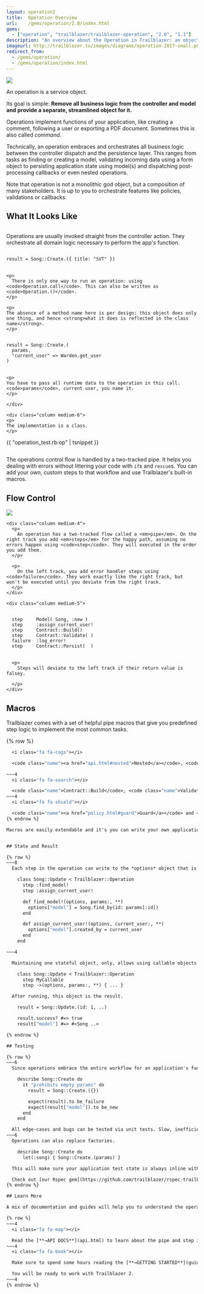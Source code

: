 ```yaml
---
layout: operation2
title:  Operation Overview
url:    /gems/operation/2.0/index.html
gems:
  - ["operation", "trailblazer/trailblazer-operation", "2.0", "1.1"]
description: "An overview about the Operation in Trailblazer: an object that embraces and orchestrates all business logic for one function."
imageurl: http://trailblazer.to/images/diagrams/operation-2017-small.png
redirect_from:
  - /gems/operation/
  - /gems/operation/index.html
---
```


<img src="/images/diagrams/operation-2017-small.png" class="diagram left">

An operation is a service object.

Its goal is simple: **Remove all business logic from the controller and model and provide a separate, streamlined object for it.**


Operations implement functions of your application, like creating a comment, following a user or exporting a PDF document. Sometimes this is also called _command_.


Technically, an operation embraces and orchestrates all business logic between the controller dispatch and the persistence layer. This ranges from tasks as finding or creating a model, validating incoming data using a form object to persisting application state using model(s) and dispatching post-processing callbacks or even nested operations.

Note that operation is not a monolithic god object, but a composition of many stakeholders. It is up to you to orchestrate features like policies, validations or callbacks.

## What It Looks Like

<section class="macros">
  <div class="row">
    <div class="column medium-6">
    <p>
      Operations are usually invoked straight from the controller action. They orchestrate all domain logic necessary to perform the app's function.
    </p>
<pre>
<code>
result = Song::Create.({ title: "SVT" })
</code>
</pre>

    <p>
      There is only one way to run an operation: using <code>Operation.call</code>. This can also be written as <code>Operation.()</code>.
    </p>

    <p>
    The absence of a method name here is per design: this object does only one thing, and hence <strong>what it does is reflected in the class name</strong>.
    </p>

<pre>
<code>
result = Song::Create.(
  params,
  "current_user" => Warden.get_user
)
</code>
</pre>

    <p>
    You have to pass all runtime data to the operation in this call. <code>params</code>, current user, you name it.
    </p>

    </div>

    <div class="column medium-6">
    <p>
    The implementation is a class.
    </p>

{{  "operation_test.rb:op" | tsnippet }}
    </div>
  </div>

</section>








The operations control flow is handled by a two-tracked pipe. It helps you dealing with errors without littering your code with `if`s and `rescue`s. You can add your own, custom steps to that workflow and use Trailblazer's built-in macros.

## Flow Control

<section class="macros">
  <div class="row">
    <div class="column medium-3">
      <img src="/images/diagrams/overview-flow-animated.gif">
    </div>

    <div class="column medium-4">
      <p>
        An operation has a two-tracked flow called a <em>pipe</em>. On the right track you add <em>steps</em> for the happy path, assuming no errors happen using <code>step</code>. They will executed in the order you add them.
      </p>

      <p>
        On the left track, you add error handler steps using <code>failure</code>. They work exactly like the right track, but won't be executed until you deviate from the right track.
      </p>
    </div>

    <div class="column medium-5">
<pre>
<code>
  step     Model( Song, :new )
  step     :assign_current_user!
  step     Contract::Build()
  step     Contract::Validate( )
  failure  :log_error!
  step     Contract::Persist(  )
</code>
</pre>
      <p>
        Steps will deviate to the left track if their return value is falsey.

      </p>
    </div>

  </div>
</section>

## Macros

Trailblazer comes with a set of helpful pipe macros that give you predefined step logic to implement the most common tasks.

{% row %}
~~~4
  <i class="fa fa-cogs"></i>

  <code class="name"><a href="api.html#nested">Nested</a></code>, <code class="name"><a href="api.html#wrap">Wrap</a></code> and <code class="name"><a href="api.html#rescue">Rescue</a></code> help to nest operations, or wrap parts of the pipe into a <code>rescue</code> statement, a transaction, etc.

~~~4
  <i class="fa fa-search"></i>

  <code class="name">Contract::Build</code>, <code class="name">Validate</code> and <code class="name">Persist</code> help dealing with Dry schemas or Reform contracts to validate input, and push sane data to models.
~~~4
  <i class="fa fa-shield"></i>

  <code class="name"><a href="policy.html#guard">Guard</a></code> and <code class="name"><a href="policy.html#pundit">Policy::Pundit</a></code> are ideal steps to protect operations (or parts of it) from being run unauthorized.
{% endrow %}

Macros are easily extendable and it's you can write your own application-wide macros.


## State and Result

{% row %}
~~~8
  Each step in the operation can write to the *options* object that is passed from step to step, and in the end will be the result of the operation call.

    class Song::Update < Trailblazer::Operation
      step :find_model!
      step :assign_current_user!

      def find_model!(options, params:, **)
        options["model"] = Song.find_by(id: params[:id])
      end

      def assign_current_user!(options, current_user:, **)
        options["model"].created_by = current_user
      end
    end

~~~4

  Maintaining one stateful object, only, allows using callable objects and lambdas as steps as well.

    class Song::Update < Trailblazer::Operation
      step MyCallable
      step ->(options, params:, **) { ... }

  After running, this object is the result.

    result = Song::Update.(id: 1, ..)

    result.success? #=> true
    result["model"] #=> #<Song ..>

{% endrow %}

## Testing

{% row %}
~~~6
  Since operations embrace the entire workflow for an application's function, you can write simple and fast unit-tests to assert the correct behavior.

    describe Song::Create do
      it "prohibits empty params" do
        result = Song::Create.({})

        expect(result).to be_failure
        expect(result["model"]).to be_new
      end
    end

  All edge-cases and bugs can be tested via unit tests. Slow, inefficient integration tests are reduced to a minimum.
~~~6
  Operations can also replace factories.

    describe Song::Create do
      let(:song) { Song::Create.(params) }

  This will make sure your application test state is always inline with what happens in production. You won't have an always diverging *factory vs. production state* ever again.

  Check out [our Rspec gem](https://github.com/trailblazer/rspec-trailblazer) for TRB matcher integration. Matchers for Minitest are coming, too!
{% endrow %}

## Learn More

A mix of documentation and guides will help you to understand the operation quickly and how to use it to clean up existing codebases or start a new app.

{% row %}
~~~4
  <i class="fa fa-map"></i>

  Read the [**→API DOCS**](api.html) to learn about the pipe and step implementations and what macros Trailblazer provides for you.
~~~4
  <i class="fa fa-book"></i>

  Make sure to spend some hours reading the [**→GETTING STARTED**](guides/getting_started_with_trailblazer_2.html) guide.

  You will be ready to work with Trailblazer 2.
~~~4
{% endrow %}
